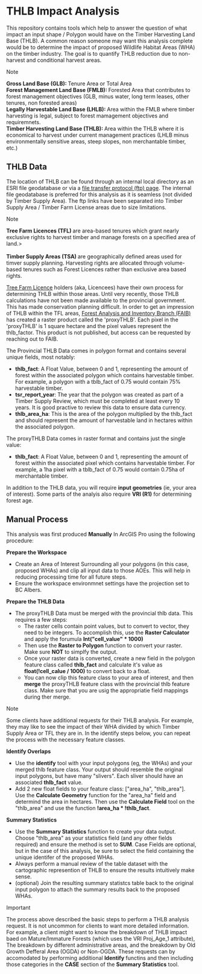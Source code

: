 # THLB Impact Analysis
This repository contains tools which help to answer the question of what impact
an input shape / Polygon would have on the Timber Harvesting Land Base (THLB). A 
common reason someone may want this analysis complete would be to determine the 
impact of proposed Wildlife Habitat Areas (WHA) on the timber industry. The 
goal is to quantify THLB reduction due to non-harvest and conditional harvest 
areas.

>[!Note]
><strong>Gross Land Base (GLB): </strong>Tenure Area or Total Area<br />
><strong>Forest Management Land Base (FMLB): </strong>Forested Area that contributes to forest management objectives (GLB, minus water, long term leases, other tenures, non forested areas)<br />
><strong>Legally Harvestable Land Base (LHLB): </strong>Area within the FMLB where timber harvesting is legal, subject to forest mamagement objectives and requiremnets. <br />
><strong>Timber Harvesting Land Base (THLB): </strong>Area within the THLB where it is economical to harvest under current management practices (LHLB minus environmentally sensitive areas, steep slopes, non merchantable timber, etc.)

## THLB Data
The location of THLB can be found through an internal local directory as an ESRI
file geodatabase or via a [file transfer protocol (ftp) page](https://www.for.gov.bc.ca/ftp/HTS/external/!publish/DataCatalogue_FAIB_Data/THLB/). The internal file geodatabase is preferred for this analysis as it is
seamless (not divided by Timber Supply Area). The ftp links have been separated 
into Timber Supply Area / Timber Farm License areas due to size limitations. 

>[!Note]
><strong>Tree Farm Licences (TFL) </strong>are area-based tenures which grant nearly exclusive rights to harvest timber and manage forests on a specified area of land.><br />
><br />
><strong>Timber Supply Areas (TSA) </strong>are geographically defined areas used for timver supply planning. Harvesting rights are allocated through volume-based tenures such as Forest Licences rather than exclusive area based rights. 
><br />

[Tree Farm Licence](https://www2.gov.bc.ca/gov/content/industry/forestry/forest-tenures/timber-harvesting-rights/tfl) holders (aka, Licencees) have their own process for determining THLB within those areas. Until very recently, those THLB calculations have not been made available to the provincial government. This has made conservation planning difficult. In order to get an impression of THLB within the TFL areas, [Forest Analysis and Inventory Branch (FAIB)](https://www2.gov.bc.ca/gov/content/industry/forestry/managing-our-forest-resources/forest-inventory) has created a raster product called the 'proxyTHLB'. Each pixel in the 'proxyTHLB' is 1 square hectare and the pixel values represent the thlb_factor. This product is not published, but access can be requested by reaching out to FAIB.

The Provincial THLB Data comes in polygon format and contains several unique fields, most notably:
- **thlb_fact**: A Float Value, between 0 and 1, representing the amount of forest within the associated polygon which contains harvestable timber. For example, a polygon with a tblb_fact of 0.75 would contain 75% harvestable timber.
- **tsr_report_year**: The year that the polygon was created as part of a Timber Supply Review, which must be completed at least every 10 years. It is good practive to review this data to ensure data currency.
- **thlb_area_ha**: This is the area of the polygon multiplied by the thlb_fact and should represent the amount of harvestable land in hectares within the associated polygon.

The proxyTHLB Data comes in raster format and contains just the single value:
- **thlb_fact**: A Float Value, between 0 and 1, representing the amount of forest within the associated pixel which contains harvestable timber. For example, a 1ha pixel with a tblb_fact of 0.75 would contain 0.75ha of merchantable timber.

In addition to the THLB data, you will require **input geometries** (ie, your
area of interest). Some parts of the analyis also require **VRI (R1)** for determining forest age. 

## Manual Process
This analysis was first produced **Manually** In ArcGIS Pro using the following 
procedure:

**Prepare the Workspace**
- Create an Area of Interest Surrounding all your polygons (in this case, proposed WHAs) and clip all input data to those AOEs. This will help in reducing processing time for all future steps.
- Ensure the workspace environmnet settings have the projection set to BC Albers.

**Prepare the THLB Data**
- The proxyTHLB Data must be merged with the provincial thlb data. This requires a few steps:
    - The raster cells contain point values, but to convert to vector, they need to be integers. To accomplish this, use the **Raster Calculator** and apply the forumula **Int("cell_value" * 1000)**
    - Then use the **Raster to Polygon** function to convert your raster. Make sure **NOT** to simplfy the output. 
    - Once your raster data is converted, create a new field in the polygon feature class called **thlb_fact** and calculate it's value as **float(!cell_calue / 1000)** to convert back to a float.
    - You can now clip this feature class to your area of interest, and then **merge** the proxyTHLB feature class with the provincial thlb feature class. Make sure that you are usig the appropriatie field mappings during ther merge.

>[!Note]
>Some clients have additional requests for their THLB analysis. For example, they may like to see the impact of their WHA divided by which Timber Supply Area or TFL they are in. In the identify steps below, you can repeat the process with the necessary feature classes. 

**Identify Overlaps**
- Use the **identify** tool with your input polygons (eg, the WHAs) and your merged thlb feature class. Your output should resemble the original input polygons, but have many "slivers". Each sliver should have an associated **thlb_fact** value. 
- Add 2 new float fields to your feature class: ["area_ha", "thlb_area"]. Use the **Calculate Geometry** function for the "area_ha" field and determind the area in hectares. Then use the **Calculate Field** tool on the "thlb_area" and use the function **!area_ha * !thlb_fact**. 

**Summary Statistics**
- Use the **Summary Statistics** function to create your data output. Choose "thlb_area" as your statistics field (and any other fields required) and ensure the method is set to **SUM**. Case Fields are optional, but in the case of this analysis, be sure to select the field containing the unique identifer of the proposed WHAs. 
- Always perform a manual review of the table dataset with the cartographic represention of THLB to ensure the results intuitively make sense. 
- (optional) Join the resulting summary statistcs table back to the original input polygon to attach the summary results back to the proposed WHAs.

>[!Important]
>The process above described the basic steps to perform a THLB analysis request. It is not uncommon for clients to want more detailed information. For example, a client might want to know the breakdown of THLB impact baed on Mature/Immature Forests (which uses the VRI Proj_Age_1 attribute), The breakdown by different administrative areas, and the breakdown by Old Growth Defferal Area (OGDA) or Non-OGDA. These requests can by accomodated by performing additional **Identify** functins and then including those categories in the **CASE** section of the **Summary Statistics** tool.

<!-- 
- Sapsucker
- Williams Sapsucker, At-
- THLB, designed based on the habitat attributes
- Going into forest consultated and going into THLB Impacts
- Trying to go in with our own numbers
- Timber Supply Impact

- Proposed, Within the Proposed WHA Just within the Kootenay Boundary
WHSE_WILDLIFE_MANAGEMENT.WCP_WHA_PROPOSED_SP, refer to the proposal to see the numbers needed to run
4-140, 4-347 to 4-378


- Scripted
- Mostly in the Boundary TSA, One is in the Cranbrook, and some in the 

- Splitting out the THLB into Mature and Immature, 
- Map Product
- Just an Excel File summarizing the in the 

- Immature, Mature, Total
- Each Row
- Merchantable Timber
- Look into it, 
- 
- Timeline, May 23rd for Turnaround time,


- Want to know how much, a bunch of these polygons overlap with old growth deferral areas
- Not legal,  
- So how 


Categories, Hectares
Immature, Mature, Immature-OGMA, Mature OGMA, Total


4-140
4-347-4-378

Connect with Will Burt regarding Mature/ Immature Discrete Classes (80 years?)

Look into Why so many of the WHAs are not in the THLB
- 

WHSE_FOREST_VEGETATION.OGSR_SUPPRTD_OG_HRVST_DFRL_SP

Asb about THLB that exists, but not classified as Mature/Immature (IE, not in the VRI)

Ask Will who has access to upload proposed WHAs

Old Growth Strategic Review, Separate from OGMAs, maybe done by FAIB, Tried to identify all the ogam, and certain priority conservation areas
- Areas that FAIB wants to Defer, and also a technical advisory panel

58.87 / 76.99
 -->